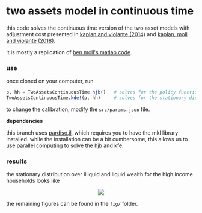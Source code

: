 # two assets model in continuous time

this code solves the continuous time version of the two asset models with adjustment cost presented in [kaplan and violante (2014)](https://onlinelibrary.wiley.com/doi/abs/10.3982/ECTA10528) and [kaplan, moll and violante (2018)](https://www.aeaweb.org/articles?id=10.1257/aer.20160042).

it is mostly a replication of [ben moll's matlab code](http://www.princeton.edu/%7Emoll/HACTproject.htm).

### use

once cloned on your computer, run

```julia
p, hh = TwoAssetsContinuousTime.hjb()   # solves for the policy functions
TwoAssetsContinuousTime.kde!(p, hh)     # solves for the stationary distribution
```

to change the calibration, modify the ``src/params.json`` file.

__dependencies__

this branch uses [pardiso.jl](https://github.com/JuliaSparse/Pardiso.jl), which requires you to have the mkl library installed. while the installation can be a bit cumbersome, this allows us to use parallel computing to solve the hjb and kfe.

### results

the stationary distribution over illiquid and liquid wealth for the high income households looks like

<p align = "center">
  <img src="./figs/μ_2.png">
</p>

the remaining figures can be found in the ``fig/`` folder.

